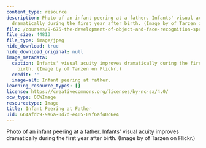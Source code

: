 ```yaml
---
content_type: resource
description: Photo of an infant peering at a father. Infants' visual acuity improves
  dramatically during the first year after birth. (Image by of Tarzen on Flickr.)
file: /courses/9-675-the-development-of-object-and-face-recognition-spring-2006/664afdc99a6a0d7de40509f6af40d6e4_9-675s06.jpg
file_size: 44813
file_type: image/jpeg
hide_download: true
hide_download_original: null
image_metadata:
  caption: Infants' visual acuity improves dramatically during the first year after
    birth. (Image by of Tarzen on Flickr.)
  credit: ''
  image-alt: Infant peering at father.
learning_resource_types: []
license: https://creativecommons.org/licenses/by-nc-sa/4.0/
ocw_type: OCWImage
resourcetype: Image
title: Infant Peering at Father
uid: 664afdc9-9a6a-0d7d-e405-09f6af40d6e4
---
```

Photo of an infant peering at a father. Infants' visual acuity improves dramatically during the first year after birth. (Image by of Tarzen on Flickr.)